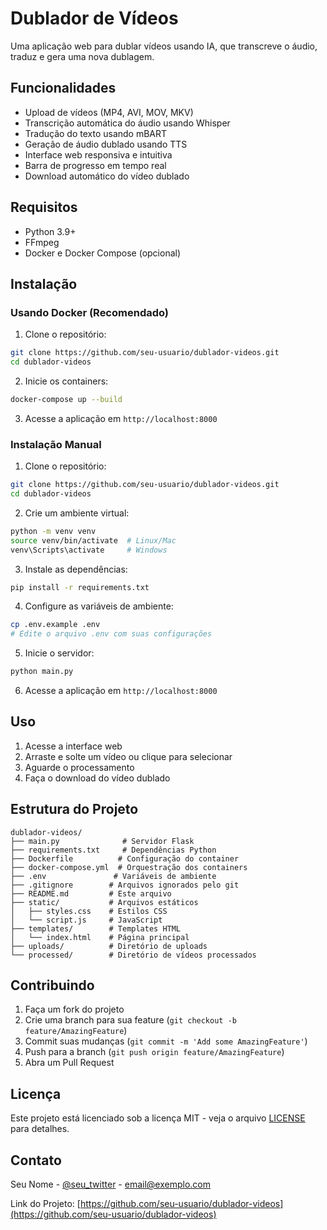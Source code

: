 # Dublador de Vídeos

Uma aplicação web para dublar vídeos usando IA, que transcreve o áudio, traduz e gera uma nova dublagem.

## Funcionalidades

- Upload de vídeos (MP4, AVI, MOV, MKV)
- Transcrição automática do áudio usando Whisper
- Tradução do texto usando mBART
- Geração de áudio dublado usando TTS
- Interface web responsiva e intuitiva
- Barra de progresso em tempo real
- Download automático do vídeo dublado

## Requisitos

- Python 3.9+
- FFmpeg
- Docker e Docker Compose (opcional)

## Instalação

### Usando Docker (Recomendado)

1. Clone o repositório:
```bash
git clone https://github.com/seu-usuario/dublador-videos.git
cd dublador-videos
```

2. Inicie os containers:
```bash
docker-compose up --build
```

3. Acesse a aplicação em `http://localhost:8000`

### Instalação Manual

1. Clone o repositório:
```bash
git clone https://github.com/seu-usuario/dublador-videos.git
cd dublador-videos
```

2. Crie um ambiente virtual:
```bash
python -m venv venv
source venv/bin/activate  # Linux/Mac
venv\Scripts\activate     # Windows
```

3. Instale as dependências:
```bash
pip install -r requirements.txt
```

4. Configure as variáveis de ambiente:
```bash
cp .env.example .env
# Edite o arquivo .env com suas configurações
```

5. Inicie o servidor:
```bash
python main.py
```

6. Acesse a aplicação em `http://localhost:8000`

## Uso

1. Acesse a interface web
2. Arraste e solte um vídeo ou clique para selecionar
3. Aguarde o processamento
4. Faça o download do vídeo dublado

## Estrutura do Projeto

```
dublador-videos/
├── main.py              # Servidor Flask
├── requirements.txt     # Dependências Python
├── Dockerfile          # Configuração do container
├── docker-compose.yml  # Orquestração dos containers
├── .env               # Variáveis de ambiente
├── .gitignore        # Arquivos ignorados pelo git
├── README.md         # Este arquivo
├── static/           # Arquivos estáticos
│   ├── styles.css    # Estilos CSS
│   └── script.js     # JavaScript
├── templates/        # Templates HTML
│   └── index.html    # Página principal
├── uploads/          # Diretório de uploads
└── processed/        # Diretório de vídeos processados
```

## Contribuindo

1. Faça um fork do projeto
2. Crie uma branch para sua feature (`git checkout -b feature/AmazingFeature`)
3. Commit suas mudanças (`git commit -m 'Add some AmazingFeature'`)
4. Push para a branch (`git push origin feature/AmazingFeature`)
5. Abra um Pull Request

## Licença

Este projeto está licenciado sob a licença MIT - veja o arquivo [LICENSE](LICENSE) para detalhes.

## Contato

Seu Nome - [@seu_twitter](https://twitter.com/seu_twitter) - email@exemplo.com

Link do Projeto: [https://github.com/seu-usuario/dublador-videos](https://github.com/seu-usuario/dublador-videos) 